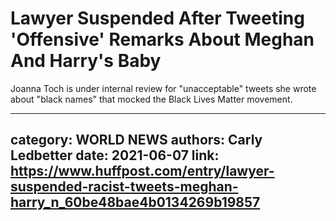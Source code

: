 # Lawyer Suspended After Tweeting 'Offensive' Remarks About Meghan And Harry's Baby

Joanna Toch is under internal review for "unacceptable" tweets she wrote about "black names" that mocked the Black Lives Matter movement.

---
category: WORLD NEWS
authors: Carly Ledbetter
date: 2021-06-07
link: https://www.huffpost.com/entry/lawyer-suspended-racist-tweets-meghan-harry_n_60be48bae4b0134269b19857
---

